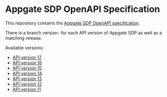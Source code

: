 # Appgate SDP OpenAPI Specification 

This repository contains the [Appgate SDP OpenAPI specification](../../tree/version-16).

There is a branch version-<version> for each API version of Appgate SDP as well as a matching release.

Available versions:
- [API version 17](../../tree/version-17)
- [API version 16](../../tree/version-16)
- [API version 15](../../tree/version-15)
- [API version 14](../../tree/version-14)
- [API version 13](../../tree/version-13)
- [API version 12](../../tree/version-12)
- [API version 11](../../tree/version-11)
